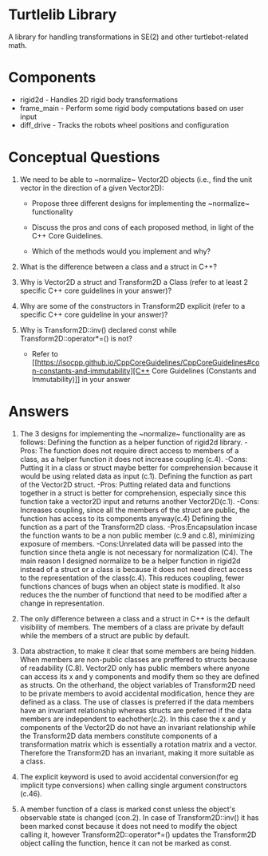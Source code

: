 # Turtlelib Library
A library for handling transformations in SE(2) and other turtlebot-related math.

# Components
- rigid2d - Handles 2D rigid body transformations
- frame_main - Perform some rigid body computations based on user input
- diff_drive - Tracks the robots wheel positions and configuration

# Conceptual Questions
1. We need to be able to ~normalize~ Vector2D objects (i.e., find the unit vector in the direction of a given Vector2D):
   - Propose three different designs for implementing the ~normalize~ functionality

   - Discuss the pros and cons of each proposed method, in light of the C++ Core Guidelines.

   - Which of the methods would you implement and why?

2. What is the difference between a class and a struct in C++?


3. Why is Vector2D a struct and Transform2D a Class (refer to at least 2 specific C++ core guidelines in your answer)?


4. Why are some of the constructors in Transform2D explicit (refer to a specific C++ core guideline in your answer)?


5. Why is Transform2D::inv() declared const while Transform2D::operator*=() is not?
   - Refer to [[https://isocpp.github.io/CppCoreGuidelines/CppCoreGuidelines#con-constants-and-immutability][C++ Core Guidelines (Constants and Immutability)]] in your answer

# Answers
1. The 3 designs for implementing the ~normalize~ functionality are as follows:
    Defining the function as a helper function of rigid2d library.
        -Pros: The function does not require direct access to members of a class, as a helper function it does not increase coupling (c.4).
        -Cons: Putting it in a class or struct maybe better for comprehension because it would be using related data as input (c.1).
    Defining the function as part of the Vector2D struct.
        -Pros: Putting related data and functions together in a struct is better for comprehension, especially since this function take a vector2D input and returns another Vector2D(c.1).
        -Cons: Increases coupling, since all the members of the struct are public, the function has access to its components anyway(c.4)
    Defining the function as a part of the Transform2D class.
        -Pros:Encapsulation incase the function wants to be a non public member (c.9 and c.8), minimizing exposure of members. 
        -Cons:Unrelated data will be passed into the function since theta angle is not necessary for normalization (C4).
    The main reason I designed normalize to be a helper function in rigid2d instead of a struct or a class is because it does not need direct access to the representation of the class(c.4). This reduces coupling, fewer functions chances of bugs when an object state is modified. It also reduces the the number of functiond that need to be modified after a change in representation.

2. The only difference between a class and a struct in C++ is the default visibility of members. The members of a class are private by default
    while the members of a struct are public by default.

3. Data abstraction, to make it clear that some members are being hidden. When members are non-public classes are preffered to structs
    because of readability (C.8). Vector2D only has public members where anyone can access its x and y components and modify them so they are
    defined as structs. On the otherhand, the object variables of Transform2D need to be private members to avoid accidental modification,
    hence they are defined as a class.
    The use of classes is preferred if the data members have an invariant relationship whereas structs are preferred if the data members are independent to eachother(c.2). In this case the x and y components of the Vector2D do not have an invariant relationship while the Transform2D data members constitute components
    of a transformation matrix which is essentially a rotation matrix and a vector. Therefore the Transform2D has an invariant, making it more suitable as a class.

4. The explicit keyword is used to avoid accidental conversion(for eg implicit type conversions) when calling single argument constructors (c.46).

5. A member function of a class is marked const unless the object's observable state is changed (con.2). In case of Transform2D::inv() it has been marked const 
   because it does not need to modify the object calling it, however Transform2D::operator*=() updates the Transform2D object calling the function, hence it can not be marked as const.


